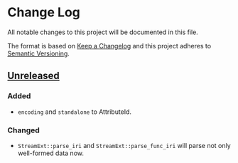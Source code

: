 # Change Log
All notable changes to this project will be documented in this file.

The format is based on [Keep a Changelog](http://keepachangelog.com/)
and this project adheres to [Semantic Versioning](http://semver.org/).

## [Unreleased]
### Added
- `encoding` and `standalone` to AttributeId.

### Changed
- `StreamExt::parse_iri` and `StreamExt::parse_func_iri` will parse
  not only well-formed data now.

[Unreleased]: https://github.com/RazrFalcon/svgtypes/compare/v0.1.0...HEAD
